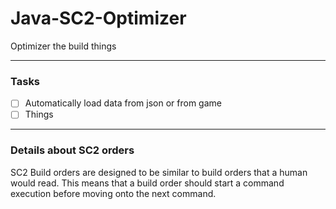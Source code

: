 # Java-SC2-Optimizer
Optimizer the build things
___

### Tasks
- [ ] Automatically load data from json or from game 
- [ ] Things

___

### Details about SC2 orders

SC2 Build orders are designed to be similar to build orders that a human would read. This means that a build order
should start a command execution before moving onto the next command.
